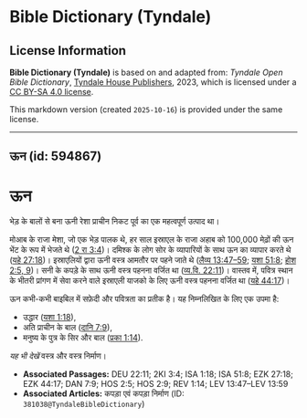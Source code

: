# Bible Dictionary (Tyndale)

## License Information

**Bible Dictionary (Tyndale)** is based on and adapted from: _Tyndale Open Bible Dictionary_, [Tyndale House Publishers](https://tyndaleopenresources.com/), 2023, which is licensed under a [CC BY-SA 4.0 license](https://creativecommons.org/licenses/by-sa/4.0/legalcode.en).

This markdown version (created `2025-10-16`) is provided under the same license.



--------------------------------

## ऊन (id: 594867)

ऊन
==

भेड़ के बालों से बना ऊनी रेशा प्राचीन निकट पूर्व का एक महत्वपूर्ण उत्पाद था।

मोआब के राजा मेशा, जो एक भेड़ पालक थे, हर साल इस्राएल के राजा अहाब को 100,000 मेढ़ों की ऊन भेंट के रूप में भेजते थे ([2 रा 3:4](https://ref.ly/2Kgs3:4))। दमिश्क के लोग सोर के व्यापारियों के साथ ऊन का व्यापार करते थे ([यहे 27:18](https://ref.ly/Ezek27:18))। इस्राएलियों द्वारा ऊनी वस्त्र आमतौर पर पहने जाते थे ([लैव्य 13:47–59](https://ref.ly/Lev13:47-Lev13:59); [यशा 51:8](https://ref.ly/Isa51:8); [होश 2:5, 9](https://ref.ly/Hos2:5,Hos2:9))। सनी के कपड़े के साथ ऊनी वस्त्र पहनना वर्जित था ([व्य.वि. 22:11](https://ref.ly/Deut22:11))। वास्तव में, पवित्र स्थान के भीतरी प्रांगण में सेवा करने वाले इस्राएली याजको के लिए ऊनी वस्त्र पहनना वर्जित था ([यहे 44:17](https://ref.ly/Ezek44:17))।

ऊन कभी\-कभी बाइबिल में सफ़ेदी और पवित्रता का प्रतीक है। यह निम्नलिखित के लिए एक उपमा है:

* उद्धार ([यशा 1:18](https://ref.ly/Isa1:18)),
* अति प्राचीन के बाल ([दानि 7:9](https://ref.ly/Dan7:9)),
* मनुष्य के पुत्र के सिर और बाल ([प्रका 1:14](https://ref.ly/Rev1:14)).

*यह भी देखें* वस्त्र और वस्त्र निर्माण।

* **Associated Passages:** DEU 22:11; 2KI 3:4; ISA 1:18; ISA 51:8; EZK 27:18; EZK 44:17; DAN 7:9; HOS 2:5; HOS 2:9; REV 1:14; LEV 13:47–LEV 13:59
* **Associated Articles:** कपड़ा एवं कपड़ा निर्माण (ID: `381038@TyndaleBibleDictionary`)


